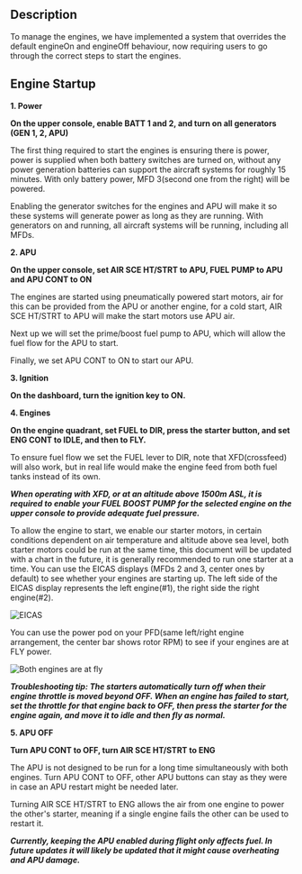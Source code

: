 ## Description

To manage the engines, we have implemented a system that overrides the default engineOn and engineOff behaviour, now requiring users to go through the correct steps to start the engines.

## Engine Startup

**1. Power**

**On the upper console, enable BATT 1 and 2, and turn on all generators (GEN 1, 2, APU)**

The first thing required to start the engines is ensuring there is power, power is supplied when both battery switches are turned on, without any power generation batteries can support the aircraft systems for roughly 15 minutes. With only battery power, MFD 3(second one from the right) will be powered.

Enabling the generator switches for the engines and APU will make it so these systems will generate power as long as they are running. With generators on and running, all aircraft systems will be running, including all MFDs.

**2. APU**

**On the upper console, set AIR SCE HT/STRT to APU, FUEL PUMP to APU and APU CONT to ON**

The engines are started using pneumatically powered start motors, air for this can be provided from the APU or another engine, for a cold start, AIR SCE HT/STRT to APU will make the start motors use APU air.

Next up we will set the prime/boost fuel pump to APU, which will allow the fuel flow for the APU to start.

Finally, we set APU CONT to ON to start our APU.

**3. Ignition**

**On the dashboard, turn the ignition key to ON.**

**4. Engines**

**On the engine quadrant, set FUEL to DIR, press the starter button, and set ENG CONT to IDLE, and then to FLY.**

To ensure fuel flow we set the FUEL lever to DIR, note that XFD(crossfeed) will also work, but in real life would make the engine feed from both fuel tanks instead of its own.

***When operating with XFD, or at an altitude above 1500m ASL, it is required to enable your FUEL BOOST PUMP for the selected engine on the upper console to provide adequate fuel pressure.***

To allow the engine to start, we enable our starter motors, in certain conditions dependent on air temperature and altitude above sea level, both starter motors could be run at the same time, this document will be updated with a chart in the future, it is generally recommended to run one starter at a time. You can use the EICAS displays (MFDs 2 and 3, center ones by default) to see whether your engines are starting up. The left side of the EICAS display represents the left engine(#1), the right side the right engine(#2).

![EICAS](https://gblobscdn.gitbook.com/assets%2F-LgEua_sCBYEl_WGSABv%2F-LmpQc2DCpln7Fzx8dsw%2F-LmpSERmyfj289d_ELCE%2Fimage.png?alt=media&token=9fe45f1f-fbb5-4c25-85dd-50227bfc37c5)

You can use the power pod on your PFD(same left/right engine arrangement, the center bar shows rotor RPM) to see if your engines are at FLY power.

![Both engines are at fly](https://gblobscdn.gitbook.com/assets%2F-LgEua_sCBYEl_WGSABv%2F-LmpQc2DCpln7Fzx8dsw%2F-LmpRPmQ6WMb6lv0z8_P%2Fimage.png?alt=media&token=980d64a5-7a2c-45a5-b14a-330631675709)

***Troubleshooting tip: The starters automatically turn off when their engine throttle is moved beyond OFF.
When an engine has failed to start, set the throttle for that engine back to OFF, then press the starter for the engine again, and move it to idle and then fly as normal.***

**5. APU OFF**

**Turn APU CONT to OFF, turn AIR SCE HT/STRT to ENG**

The APU is not designed to be run for a long time simultaneously with both engines. Turn APU CONT to OFF, other APU buttons can stay as they were in case an APU restart might be needed later.

Turning AIR SCE HT/STRT to ENG allows the air from one engine to power the other's starter, meaning if a single engine fails the other can be used to restart it.

***Currently, keeping the APU enabled during flight only affects fuel. In future updates it will likely be updated that it might cause overheating and APU damage.***
